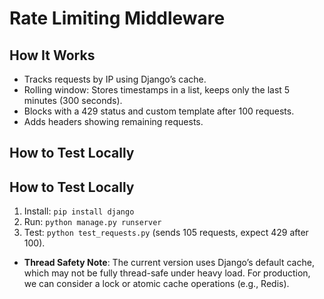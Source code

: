 # Rate Limiting Middleware

## How It Works
- Tracks requests by IP using Django’s cache.
- Rolling window: Stores timestamps in a list, keeps only the last 5 minutes (300 seconds).
- Blocks with a 429 status and custom template after 100 requests.
- Adds headers showing remaining requests.

## How to Test Locally
## How to Test Locally
1. Install: `pip install django`
2. Run: `python manage.py runserver`
3. Test: `python test_requests.py` (sends 105 requests, expect 429 after 100).


- **Thread Safety Note**: The current version uses Django’s default cache, which may not be fully thread-safe under heavy load. For production, we can consider a lock or atomic cache operations (e.g., Redis).